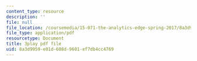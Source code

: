 ```yaml
---
content_type: resource
description: ''
file: null
file_location: /coursemedia/15-071-the-analytics-edge-spring-2017/8a3d9959e01d608d9601ef7db4cc4769_GPOUGpF-Sno.pdf
file_type: application/pdf
resourcetype: Document
title: 3play pdf file
uid: 8a3d9959-e01d-608d-9601-ef7db4cc4769
---
```

